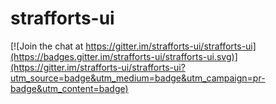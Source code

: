 # strafforts-ui

[![Join the chat at https://gitter.im/strafforts-ui/strafforts-ui](https://badges.gitter.im/strafforts-ui/strafforts-ui.svg)](https://gitter.im/strafforts-ui/strafforts-ui?utm_source=badge&utm_medium=badge&utm_campaign=pr-badge&utm_content=badge)